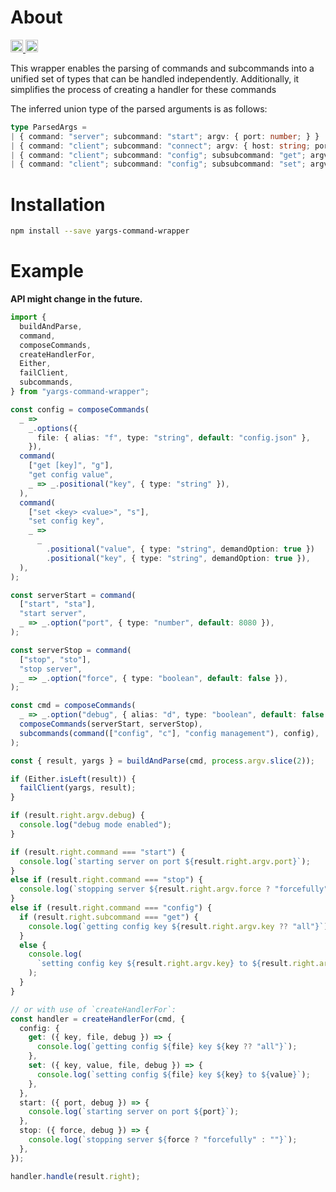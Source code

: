 # About

<p>
  <a href="https://github.com/nktknshn/yargs-command-wrapper/actions">
    <img src="https://github.com/nktknshn/yargs-command-wrapper/actions/workflows/node.js.yml/badge.svg?branch=master" alt="build status" height="20">
  </a>
  <a href="https://www.npmjs.com/package/fp-ts">
    <img src="https://img.shields.io/npm/v/yargs-command-wrapper.svg" alt="npm link" height="20">
  </a>
</p>

This wrapper enables the parsing of commands and subcommands into a unified set
of types that can be handled independently. Additionally, it simplifies the process
of creating a handler for these commands

The inferred union type of the parsed arguments is as follows:

<!-- dprint-ignore -->
```typescript
type ParsedArgs = 
| { command: "server"; subcommand: "start"; argv: { port: number; } }
| { command: "client"; subcommand: "connect"; argv: { host: string; port: number; } }
| { command: "client"; subcommand: "config"; subsubcommand: "get"; argv: { key?: string; file: string; } }
| { command: "client"; subcommand: "config"; subsubcommand: "set"; argv: { key: string; value: string; file: string; } }
```

# Installation

```bash
npm install --save yargs-command-wrapper
```

# Example

**API might change in the future.**

```typescript
import {
  buildAndParse,
  command,
  composeCommands,
  createHandlerFor,
  Either,
  failClient,
  subcommands,
} from "yargs-command-wrapper";

const config = composeCommands(
  _ =>
    _.options({
      file: { alias: "f", type: "string", default: "config.json" },
    }),
  command(
    ["get [key]", "g"],
    "get config value",
    _ => _.positional("key", { type: "string" }),
  ),
  command(
    ["set <key> <value>", "s"],
    "set config key",
    _ =>
      _
        .positional("value", { type: "string", demandOption: true })
        .positional("key", { type: "string", demandOption: true }),
  ),
);

const serverStart = command(
  ["start", "sta"],
  "start server",
  _ => _.option("port", { type: "number", default: 8080 }),
);

const serverStop = command(
  ["stop", "sto"],
  "stop server",
  _ => _.option("force", { type: "boolean", default: false }),
);

const cmd = composeCommands(
  _ => _.option("debug", { alias: "d", type: "boolean", default: false }),
  composeCommands(serverStart, serverStop),
  subcommands(command(["config", "c"], "config management"), config),
);

const { result, yargs } = buildAndParse(cmd, process.argv.slice(2));

if (Either.isLeft(result)) {
  failClient(yargs, result);
}

if (result.right.argv.debug) {
  console.log("debug mode enabled");
}

if (result.right.command === "start") {
  console.log(`starting server on port ${result.right.argv.port}`);
}
else if (result.right.command === "stop") {
  console.log(`stopping server ${result.right.argv.force ? "forcefully" : ""}`);
}
else if (result.right.command === "config") {
  if (result.right.subcommand === "get") {
    console.log(`getting config key ${result.right.argv.key ?? "all"}`);
  }
  else {
    console.log(
      `setting config key ${result.right.argv.key} to ${result.right.argv.value}`,
    );
  }
}

// or with use of `createHandlerFor`:
const handler = createHandlerFor(cmd, {
  config: {
    get: ({ key, file, debug }) => {
      console.log(`getting config ${file} key ${key ?? "all"}`);
    },
    set: ({ key, value, file, debug }) => {
      console.log(`setting config ${file} key ${key} to ${value}`);
    },
  },
  start: ({ port, debug }) => {
    console.log(`starting server on port ${port}`);
  },
  stop: ({ force, debug }) => {
    console.log(`stopping server ${force ? "forcefully" : ""}`);
  },
});

handler.handle(result.right);
```
